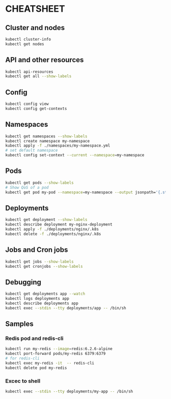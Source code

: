 # CHEATSHEET

## Cluster and nodes
```bash
kubectl cluster-info
kubectl get nodes
```

## API and other resources
```bash
kubectl api-resources
kubectl get all --show-labels
```

## Config
```bash
kubectl config view
kubectl config get-contexts
```

## Namespaces
```bash
kubectl get namespaces --show-labels
kubectl create namespace my-namespace
kubectl apply -f ./namespaces/my-namespace.yml
# set default namespace
kubectl config set-context --current --namespace=my-namespace
```

## Pods
```bash
kubectl get pods --show-labels
# Show QoS of a pod
kubectl get pod my-pod --namespace=my-namespace --output jsonpath='{.status.qosClass}'
```

## Deployments
```bash
kubectl get deployment --show-labels
kubectl describe deployment my-nginx-deployment
kubectl apply -f ./deployments/nginx/.k8s
kubectl delete -f ./deployments/nginx/.k8s
```

## Jobs and Cron jobs
```bash
kubectl get jobs --show-labels
kubectl get cronjobs --show-labels
```

## Debugging
```bash
kubectl get deployments app --watch
kubectl logs deployments app
kubectl describe deployments app
kubectl exec --stdin --tty deployments/app -- /bin/sh
```

## Samples

### Redis pod and redis-cli
```bash
kubectl run my-redis --image=redis:6.2.6-alpine
kubectl port-forward pods/my-redis 6379:6379
# for redis-cli
kubectl exec my-redis -it  -- redis-cli
kubectl delete pod my-redis
```

### Excec to shell
````bash
kubectl exec --stdin --tty deployments/my-app -- /bin/sh
````
